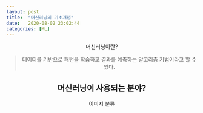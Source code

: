```yaml
---
layout: post
title:  "머신러닝의 기초개념"
date:   2020-08-02 23:02:44
categories: [ML]
---
```


<header> 머신러닝이란?<header>
<blockquote>데이터를 기반으로 패턴을 학습하고 결과를 예측하는 알고리즘 기법이라고 할 수 있다.</blockquote>

## 머신러닝이 사용되는 분야?
이미지 분류
